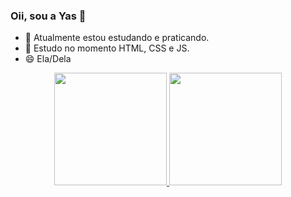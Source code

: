 ### Oii, sou a Yas 👋

- 🔭 Atualmente estou estudando e praticando.
- 🌱 Estudo no momento HTML, CSS e JS.
- 😄 Ela/Dela

<div align="center">
  <a href="https://github.com/rafaballerini">
  <img height="180em" src="https://github-readme-stats.vercel.app/api?username=yasf7&show_icons=true&theme=jolly&include_all_commits=true&count_private=true"/>
  <img height="180em" src="https://github-readme-stats.vercel.app/api/top-langs/?username=yasf7&layout=compact&langs_count=7&theme=jolly"/>
</div>

